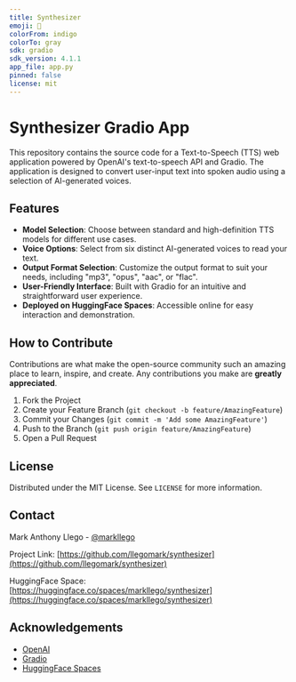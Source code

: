 ```yaml
---
title: Synthesizer
emoji: 👀
colorFrom: indigo
colorTo: gray
sdk: gradio
sdk_version: 4.1.1
app_file: app.py
pinned: false
license: mit
---
```


# Synthesizer Gradio App

This repository contains the source code for a Text-to-Speech (TTS) web application powered by OpenAI's text-to-speech API and Gradio. The application is designed to convert user-input text into spoken audio using a selection of AI-generated voices.

## Features

- **Model Selection**: Choose between standard and high-definition TTS models for different use cases.
- **Voice Options**: Select from six distinct AI-generated voices to read your text.
- **Output Format Selection**: Customize the output format to suit your needs, including "mp3", "opus", "aac", or "flac".
- **User-Friendly Interface**: Built with Gradio for an intuitive and straightforward user experience.
- **Deployed on HuggingFace Spaces**: Accessible online for easy interaction and demonstration.

## How to Contribute

Contributions are what make the open-source community such an amazing place to learn, inspire, and create. Any contributions you make are **greatly appreciated**.

1. Fork the Project
2. Create your Feature Branch (`git checkout -b feature/AmazingFeature`)
3. Commit your Changes (`git commit -m 'Add some AmazingFeature'`)
4. Push to the Branch (`git push origin feature/AmazingFeature`)
5. Open a Pull Request

## License

Distributed under the MIT License. See `LICENSE` for more information.

## Contact

Mark Anthony Llego - [@markllego](https://twitter.com/markllego)

Project Link: [https://github.com/llegomark/synthesizer](https://github.com/llegomark/synthesizer)

HuggingFace Space: [https://huggingface.co/spaces/markllego/synthesizer](https://huggingface.co/spaces/markllego/synthesizer)

## Acknowledgements

- [OpenAI](https://openai.com/)
- [Gradio](https://gradio.app/)
- [HuggingFace Spaces](https://huggingface.co/spaces)